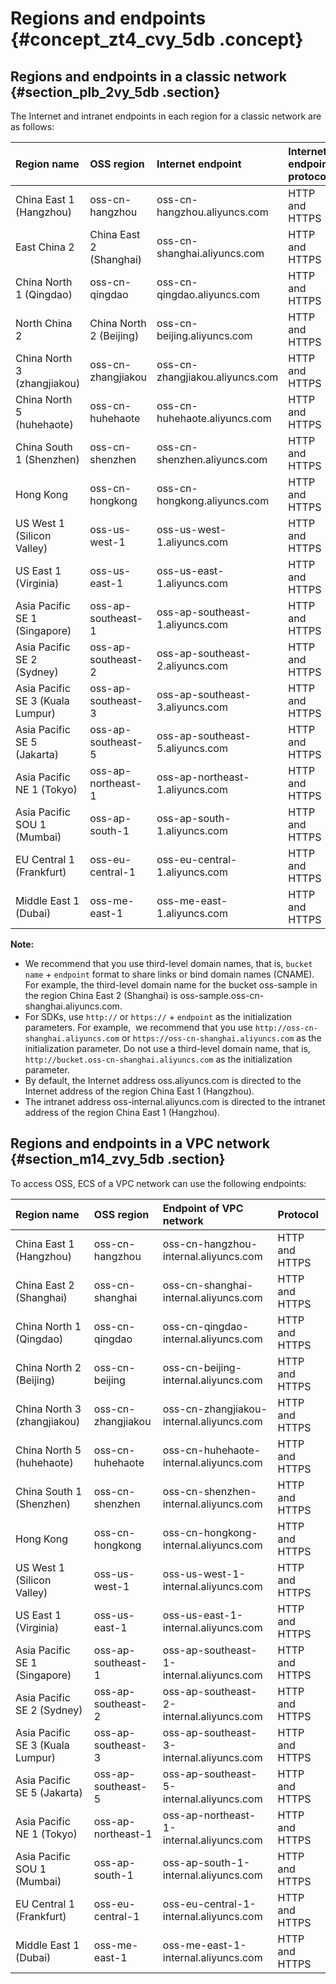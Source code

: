 # Regions and endpoints {#concept_zt4_cvy_5db .concept}

## Regions and endpoints in a classic network {#section_plb_2vy_5db .section}

The Internet and intranet endpoints in each region for a classic network are as follows:

|Region name|OSS region|Internet endpoint|Internet endpoint protocol|Intranet endpoint for ECS access|Intranet endpoint protocol|
|:----------|:---------|:----------------|:-------------------------|:-------------------------------|:-------------------------|
|China East 1 \(Hangzhou\)|oss-cn-hangzhou|oss-cn-hangzhou.aliyuncs.com|HTTP and HTTPS|oss-cn-hangzhou-internal.aliyuncs.com|HTTP and HTTPS|
|East China 2|China East 2 \(Shanghai\)|oss-cn-shanghai.aliyuncs.com|HTTP and HTTPS|oss-cn-shanghai-internal.aliyuncs.com|HTTP and HTTPS|
|China North 1 \(Qingdao\)|oss-cn-qingdao|oss-cn-qingdao.aliyuncs.com|HTTP and HTTPS|oss-cn-qingdao-internal.aliyuncs.com|HTTP and HTTPS|
|North China 2|China North 2 \(Beijing\)|oss-cn-beijing.aliyuncs.com|HTTP and HTTPS|oss-cn-beijing-internal.aliyuncs.com|HTTP and HTTPS|
|China North 3 \(zhangjiakou\)|oss-cn-zhangjiakou|oss-cn-zhangjiakou.aliyuncs.com|HTTP and HTTPS|oss-cn-zhangjiakou-internal.aliyuncs.com|HTTP and HTTPS|
|China North 5 \(huhehaote\)|oss-cn-huhehaote|oss-cn-huhehaote.aliyuncs.com|HTTP and HTTPS|oss-cn-huhehaote-internal.aliyuncs.com|HTTP and HTTPS|
|China South 1 \(Shenzhen\)|oss-cn-shenzhen|oss-cn-shenzhen.aliyuncs.com|HTTP and HTTPS|oss-cn-shenzhen-internal.aliyuncs.com|HTTP and HTTPS|
|Hong Kong|oss-cn-hongkong|oss-cn-hongkong.aliyuncs.com|HTTP and HTTPS|oss-cn-hongkong-internal.aliyuncs.com|HTTP and HTTPS|
|US West 1 \(Silicon Valley\)|oss-us-west-1|oss-us-west-1.aliyuncs.com|HTTP and HTTPS|oss-us-west-1-internal.aliyuncs.com|HTTP and HTTPS|
|US East 1 \(Virginia\)|oss-us-east-1|oss-us-east-1.aliyuncs.com|HTTP and HTTPS|Oss-us-east-1-internal.aliyuncs.com|HTTP and HTTPS|
|Asia Pacific SE 1 \(Singapore\)|oss-ap-southeast-1|oss-ap-southeast-1.aliyuncs.com|HTTP and HTTPS|oss-ap-southeast-1-internal.aliyuncs.com|HTTP and HTTPS|
|Asia Pacific SE 2 \(Sydney\)|oss-ap-southeast-2|oss-ap-southeast-2.aliyuncs.com|HTTP and HTTPS|oss-ap-southeast-2-internal.aliyuncs.com|HTTP and HTTPS|
|Asia Pacific SE 3 \(Kuala Lumpur\)|oss-ap-southeast-3|oss-ap-southeast-3.aliyuncs.com|HTTP and HTTPS|oss-ap-southeast-3-internal.aliyuncs.com|HTTP and HTTPS|
|Asia Pacific SE 5 \(Jakarta\)|oss-ap-southeast-5|oss-ap-southeast-5.aliyuncs.com|HTTP and HTTPS|oss-ap-southeast-5-internal.aliyuncs.com|HTTP and HTTPS|
|Asia Pacific NE 1 \(Tokyo\)|oss-ap-northeast-1|oss-ap-northeast-1.aliyuncs.com|HTTP and HTTPS|oss-ap-northeast-1-internal.aliyuncs.com|HTTP and HTTPS|
|Asia Pacific SOU 1 \(Mumbai\)|oss-ap-south-1|oss-ap-south-1.aliyuncs.com|HTTP and HTTPS|oss-ap-south-1-internal.aliyuncs.com|HTTP and HTTPS|
|EU Central 1 \(Frankfurt\)|oss-eu-central-1|oss-eu-central-1.aliyuncs.com|HTTP and HTTPS|oss-eu-central-1-internal.aliyuncs.com|HTTP and HTTPS|
|Middle East 1 \(Dubai\)|oss-me-east-1|oss-me-east-1.aliyuncs.com|HTTP and HTTPS|oss-me-east-1-internal.aliyuncs.com|HTTP and HTTPS|

**Note:** 

-   We recommend that you use third-level domain names, that is, `bucket name` + `endpoint` format to share links or bind domain names \(CNAME\). For example, the third-level domain name for the bucket oss-sample in the region China East 2 \(Shanghai\) is oss-sample.oss-cn-shanghai.aliyuncs.com.
-   For SDKs, use `http://` or `https://` + `endpoint` as the initialization parameters. For example,  we recommend that you use `http://oss-cn-shanghai.aliyuncs.com` or `https://oss-cn-shanghai.aliyuncs.com` as the initialization parameter. Do not use a third-level domain name, that is, `http://bucket.oss-cn-shanghai.aliyuncs.com` as the initialization parameter.
-   By default, the Internet address oss.aliyuncs.com is directed to the Internet address of the region China East 1 \(Hangzhou\).
-   The intranet address oss-internal.aliyuncs.com is directed to the intranet address of the region China East 1 \(Hangzhou\).

## Regions and endpoints in a VPC network {#section_m14_zvy_5db .section}

To access OSS, ECS of a VPC network can use the following endpoints:

|Region name|OSS region|Endpoint of VPC network|Protocol|
|:----------|:---------|:----------------------|:-------|
|China East 1 \(Hangzhou\)|oss-cn-hangzhou|oss-cn-hangzhou-internal.aliyuncs.com|HTTP and HTTPS|
|China East 2 \(Shanghai\)|oss-cn-shanghai|oss-cn-shanghai-internal.aliyuncs.com|HTTP and HTTPS|
|China North 1 \(Qingdao\)|oss-cn-qingdao|oss-cn-qingdao-internal.aliyuncs.com|HTTP and HTTPS|
|China North 2 \(Beijing\)|oss-cn-beijing|oss-cn-beijing-internal.aliyuncs.com|HTTP and HTTPS|
|China North 3 \(zhangjiakou\)|oss-cn-zhangjiakou|oss-cn-zhangjiakou-internal.aliyuncs.com|HTTP and HTTPS|
|China North 5 \(huhehaote\)|oss-cn-huhehaote|oss-cn-huhehaote-internal.aliyuncs.com|HTTP and HTTPS|
|China South 1 \(Shenzhen\)|oss-cn-shenzhen|oss-cn-shenzhen-internal.aliyuncs.com|HTTP and HTTPS|
|Hong Kong|oss-cn-hongkong|oss-cn-hongkong-internal.aliyuncs.com|HTTP and HTTPS|
|US West 1 \(Silicon Valley\)|oss-us-west-1|oss-us-west-1-internal.aliyuncs.com|HTTP and HTTPS|
|US East 1 \(Virginia\)|oss-us-east-1|oss-us-east-1-internal.aliyuncs.com|HTTP and HTTPS|
|Asia Pacific SE 1 \(Singapore\)|oss-ap-southeast-1|oss-ap-southeast-1-internal.aliyuncs.com|HTTP and HTTPS|
|Asia Pacific SE 2 \(Sydney\)|oss-ap-southeast-2|oss-ap-southeast-2-internal.aliyuncs.com|HTTP and HTTPS|
|Asia Pacific SE 3 \(Kuala Lumpur\)|oss-ap-southeast-3|oss-ap-southeast-3-internal.aliyuncs.com|HTTP and HTTPS|
|Asia Pacific SE 5 \(Jakarta\)|oss-ap-southeast-5|oss-ap-southeast-5-internal.aliyuncs.com|HTTP and HTTPS|
|Asia Pacific NE 1 \(Tokyo\)|oss-ap-northeast-1|oss-ap-northeast-1-internal.aliyuncs.com|HTTP and HTTPS|
|Asia Pacific SOU 1 \(Mumbai\)|oss-ap-south-1|oss-ap-south-1-internal.aliyuncs.com|HTTP and HTTPS|
|EU Central 1 \(Frankfurt\)|oss-eu-central-1|oss-eu-central-1-internal.aliyuncs.com|HTTP and HTTPS|
|Middle East 1 \(Dubai\)|oss-me-east-1|oss-me-east-1-internal.aliyuncs.com|HTTP and HTTPS|

